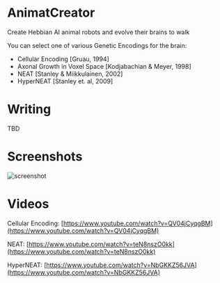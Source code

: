 # AnimatCreator
Create Hebbian AI animal robots and evolve their brains to walk

You can select one of various Genetic Encodings for the brain:
  + Cellular Encoding [Gruau, 1994]
  + Axonal Growth in Voxel Space [Kodjabachian & Meyer, 1998]
  + NEAT [Stanley & Miikkulainen, 2002]
  + HyperNEAT [Stanley et. al, 2009]

# Writing
TBD

# Screenshots

![screenshot](https://github.com/ccrock4t/AnimatCreator/assets/15344554/11455ffd-afe8-435f-b6d0-6abf650a74aa)


# Videos

Cellular Encoding: [https://www.youtube.com/watch?v=QV04jCyqgBM](https://www.youtube.com/watch?v=QV04jCyqgBM)

NEAT: [https://www.youtube.com/watch?v=teN8nszO0kk](https://www.youtube.com/watch?v=teN8nszO0kk)

HyperNEAT: [https://www.youtube.com/watch?v=NbGKKZ56JVA](https://www.youtube.com/watch?v=NbGKKZ56JVA)
